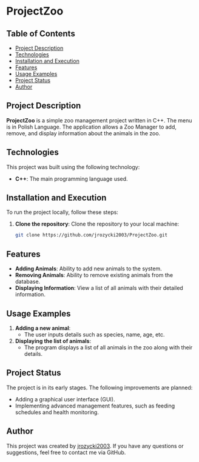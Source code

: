 # ProjectZoo  

## Table of Contents  
- [Project Description](#project-description)  
- [Technologies](#technologies)  
- [Installation and Execution](#installation-and-execution)  
- [Features](#features)  
- [Usage Examples](#usage-examples)  
- [Project Status](#project-status)  
- [Author](#author)  

## Project Description  

**ProjectZoo** is a simple zoo management project written in C++. The menu is in Polish Language. The application allows a Zoo Manager to add, remove, and display information about the animals in the zoo.  

## Technologies  

This project was built using the following technology:  

- **C++**: The main programming language used.  

## Installation and Execution  

To run the project locally, follow these steps:  

1. **Clone the repository**: Clone the repository to your local machine:  
   ```bash
   git clone https://github.com/jrozycki2003/ProjectZoo.git
   ```  

## Features  

- **Adding Animals**: Ability to add new animals to the system.  
- **Removing Animals**: Ability to remove existing animals from the database.  
- **Displaying Information**: View a list of all animals with their detailed information.  

## Usage Examples  

1. **Adding a new animal**:  
   - The user inputs details such as species, name, age, etc.  
2. **Displaying the list of animals**:  
   - The program displays a list of all animals in the zoo along with their details.  

## Project Status  

The project is in its early stages. The following improvements are planned:  

- Adding a graphical user interface (GUI).  
- Implementing advanced management features, such as feeding schedules and health monitoring.  

## Author  

This project was created by [jrozycki2003](https://github.com/jrozycki2003). If you have any questions or suggestions, feel free to contact me via GitHub.
